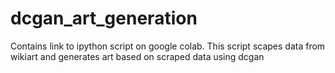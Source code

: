 # dcgan_art_generation
Contains link to ipython script on google colab. This script scapes data from wikiart and generates art based on scraped data using dcgan
